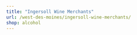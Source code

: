 ```yaml
---
title: "Ingersoll Wine Merchants"
url: /west-des-moines/ingersoll-wine-merchants/
shop: alcohol
---
```

